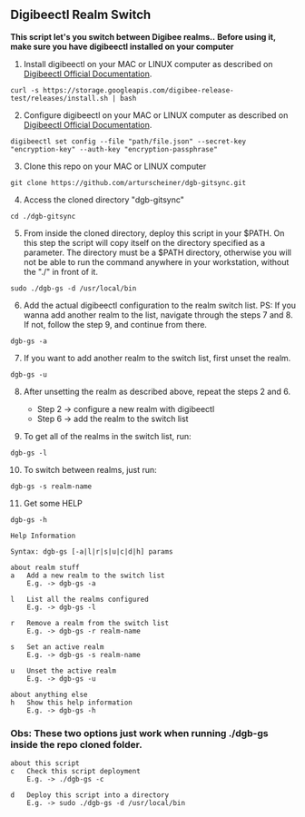 ## Digibeectl Realm Switch

**This script let's you switch between Digibee realms..**
**Before using it, make sure you have digibeectl installed on your computer**



1) Install digibeectl on your MAC or LINUX computer as described on [Digibeectl Official Documentation](https://intercom.help/godigibee/en/articles/5214735-digibeectl-use-guide).
```
curl -s https://storage.googleapis.com/digibee-release-test/releases/install.sh | bash
```
2) Configure digibeectl on your MAC or LINUX computer as described on [Digibeectl Official Documentation](https://intercom.help/godigibee/en/articles/5214735-digibeectl-use-guide).
```
digibeectl set config --file "path/file.json" --secret-key "encryption-key" --auth-key "encryption-passphrase"
```
3) Clone this repo on your MAC or LINUX computer
```
git clone https://github.com/arturscheiner/dgb-gitsync.git
```
4) Access the cloned directory "dgb-gitsync"
```
cd ./dgb-gitsync
```
5) From inside the cloned directory, deploy this script in your $PATH. On this step the script will copy itself on the directory specified as a parameter. The directory must be a $PATH directory, otherwise you will not be able to run the command anywhere in your workstation, without the "./" in front of it.
```
sudo ./dgb-gs -d /usr/local/bin
```
6) Add the actual digibeectl configuration to the realm switch list. PS: If you wanna add another realm to the list, navigate through the steps 7 and 8. If not, follow the step 9, and continue from there.
```
dgb-gs -a
```
7) If you want to add another realm to the switch list, first unset the realm.
```
dgb-gs -u
```
8) After unsetting the realm as described above, repeat the steps 2 and 6.
   - Step 2 -> configure a new realm with digibeectl
   - Step 6 -> add the realm to the switch list
   
9) To get all of the realms in the switch list, run:
```
dgb-gs -l
```
10)  To switch between realms, just run:
```
dgb-gs -s realm-name
```
11) Get some HELP
```
dgb-gs -h
```

```
Help Information

Syntax: dgb-gs [-a|l|r|s|u|c|d|h] params

about realm stuff
a	Add a new realm to the switch list
	E.g. -> dgb-gs -a

l	List all the realms configured
	E.g. -> dgb-gs -l

r	Remove a realm from the switch list
	E.g. -> dgb-gs -r realm-name

s	Set an active realm
	E.g. -> dgb-gs -s realm-name

u	Unset the active realm
	E.g. -> dgb-gs -u

about anything else
h	Show this help information
	E.g. -> dgb-gs -h
```

### Obs: These two options just work when running ./dgb-gs inside the repo cloned folder.

```
about this script
c	Check this script deployment
	E.g. -> ./dgb-gs -c

d	Deploy this script into a directory
	E.g. -> sudo ./dgb-gs -d /usr/local/bin
```